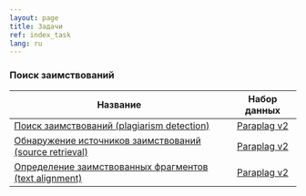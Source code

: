 ```yaml
---
layout: page
title: Задачи
ref: index_task
lang: ru
---
```


### Поиск заимствований

| Название                                                                         | Набор данных                                     |
| -------------                                                                    | :---------------:                                |
| [Поиск заимствований (plagiarism detection)](plag_detection.md)                  | [Paraplag v2](/content/corpora/paraplag_v2.html) |
| [Обнаружение источников заимствований (source retrieval)](source_retrieval.html) | [Paraplag v2](/content/corpora/paraplag_v2.html) |
| [Определение заимствованных фрагментов (text alignment)](text_alignment.html)    | [Paraplag v2](/content/corpora/paraplag_v2.html) |
